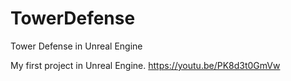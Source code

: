 # TowerDefense
Tower Defense in Unreal Engine

My first project in Unreal Engine.
https://youtu.be/PK8d3t0GmVw
